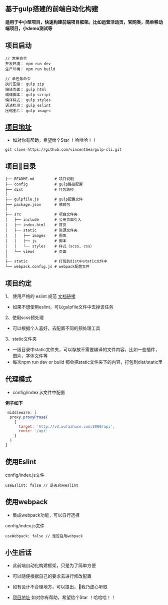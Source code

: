 ## 基于gulp搭建的前端自动化构建

**适用于中小型项目，快速构建前端项目框架。比如运营活动页，官网类，简单移动端项目，小demo测试等**

## 项目启动
```
// 常用命令
开发环境： npm run dev
生产环境： npm run build

// 单任务命令
执行压缩： gulp zip
编译页面： gulp html
编译脚本： gulp script
编译样式： gulp styles
语法检测： gulp eslint
压缩图片： gulp images
```

## [项目地址](https://github.com/vincentSea/gulp-cli)
* 如对你有帮助，希望给个Star ！哈哈哈！！
```
git clone https://github.com/vincentSea/gulp-cli.git
```

## 项目目录
```
├── README.md         # 项目说明
├── config            # gulp路径配置
├── dist              # 打包路径
|
├── gulpfile.js       # gulp配置文件
├── package.json      # 依赖包
|
├── src               # 项目文件夹
│   ├── include       # 公用页面引入
│   ├── index.html    # 首页
│   ├── static        # 资源文件夹
│   │   ├── images    # 图库
│   │   ├── js        # 脚本
│   │   └── styles    # 样式（scss, css）
│   └── views         # 页面
|
├── static            # 打包到dist中static文件中
└── webpack.config.js # webpack配置文件
```

## 项目约定
1、 使用严格的 eslint 规范 [文档链接](https://github.com/airbnb/javascript)
* 如果不想使用eslint，可以gulpfile文件中去掉该任务

2、使用scss预处理
* 可以根据个人喜好，去配置不同的预处理工具

3、static文件夹
* 一级目录中static文件夹，可以存放不需要编译的文件内容，比如一些插件，图片，字体文件等
* 每次npm run dev or build 都会把static文件夹下的内容，打包到dist/static里


## 代理模式
* config/index.js文件中配置

**例子如下**
``` javascript
 middleware: [
  proxy.proxyPrase(
    {
      target: 'http://v3.wufazhuce.com:8000/api',
      route: '/api'
    }
  )
]
```

## 使用Eslint 
config/index.js文件
```
useEslint: false // 是否启用eslint
```

## 使用webpack
* 集成webpack功能，可以自行选择

config/index.js文件
```
useWebpack: false // 是否启用webpack
```

## 小生后话
* 此前端自动化构建框架，只是为了简单方便

* 可以随便根据自己的要求去进行修改配置

* 如有设计不合理地方，可以提出，我乃虚心听取

* [项目地址](https://github.com/vincentSea/gulp-cli) 如对你有帮助，希望给个Star ！哈哈哈！！


